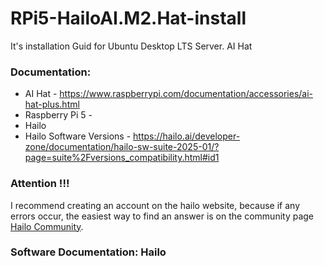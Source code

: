 # RPi5-HailoAI.M2.Hat-install
It's installation Guid for Ubuntu Desktop LTS Server. AI Hat

### Documentation:
- AI Hat - https://www.raspberrypi.com/documentation/accessories/ai-hat-plus.html
- Raspberry Pi 5 -
- Hailo 
- Hailo Software Versions - https://hailo.ai/developer-zone/documentation/hailo-sw-suite-2025-01/?page=suite%2Fversions_compatibility.html#id1

### Attention !!! 
I recommend creating an account on the hailo website, because if any errors occur, the easiest way to find an answer is on the community page [Hailo Community](https://community.hailo.ai).

### Software Documentation: Hailo
